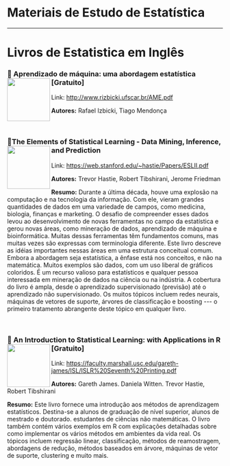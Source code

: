 

# Materiais de Estudo de Estatística </a>  

------

# Livros de Estatistica em Inglês

### :green_book:  Aprendizado de máquina: uma abordagem estatística [Gratuito] <img align="left" width="100" src="http://www.rizbicki.ufscar.br/img/ame.png">
Link: http://www.rizbicki.ufscar.br/AME.pdf

   **Autores:** Rafael Izbicki,  Tiago Mendonça
   
  
<br/> 



### :green_book:The Elements of  Statistical Learning - Data Mining, Inference, and Prediction   <img align="left" width="100" src="https://images-na.ssl-images-amazon.com/images/I/51gleGGYGGL.jpg">
Link: https://web.stanford.edu/~hastie/Papers/ESLII.pdf

**Autores:** Trevor Hastie, Robert Tibshirani, Jerome Friedman

**Resumo:** Durante a última década, houve uma explosão na computação e na tecnologia da informação. Com ele, vieram grandes quantidades de dados em uma variedade de campos, como medicina, biologia, finanças e marketing. O desafio de compreender esses dados levou ao desenvolvimento de novas ferramentas no campo da estatística e gerou novas áreas, como mineração de dados, aprendizado de máquina e bioinformática. Muitas dessas ferramentas têm fundamentos comuns, mas muitas vezes são expressas com terminologia diferente. Este livro descreve as idéias importantes nessas áreas em uma estrutura conceitual comum. Embora a abordagem seja estatística, a ênfase está nos conceitos, e não na matemática. Muitos exemplos são dados, com um uso liberal de gráficos coloridos. É um recurso valioso para estatísticos e qualquer pessoa interessada em mineração de dados na ciência ou na indústria. A cobertura do livro é ampla, desde o aprendizado supervisionado (previsão) até o aprendizado não supervisionado. Os muitos tópicos incluem redes neurais, máquinas de vetores de suporte, árvores de classificação e boosting --- o primeiro tratamento abrangente deste tópico em qualquer livro.

  
<br/> 


### :green_book: An Introduction to Statistical Learning: with Applications in R [Gratuito] <img align="left" width="100" src="https://m.media-amazon.com/images/I/41jy3mwLy9L.jpg">
Link: https://faculty.marshall.usc.edu/gareth-james/ISL/ISLR%20Seventh%20Printing.pdf

   **Autores:** Gareth James. Daniela Witten. Trevor Hastie, Robert Tibshirani
   
   **Resumo:** Este livro fornece uma introdução aos métodos de aprendizagem estatísticos. Destina-se a alunos de graduação de nível superior, alunos de mestrado e doutorado. estudantes de ciências não matemáticas. O livro também contém vários exemplos em R com explicações detalhadas sobre como implementar os vários métodos em ambientes da vida real. Os tópicos incluem regressão linear, classificação, métodos de reamostragem, abordagens de redução, métodos baseados em árvore, máquinas de vetor de suporte, clustering e muito mais.
  
<br/> 
